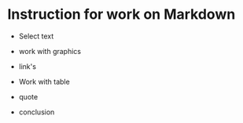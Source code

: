 # Instruction for work on Markdown
* Select text

* work with graphics

* link's

* Work with table

* quote

* conclusion 
